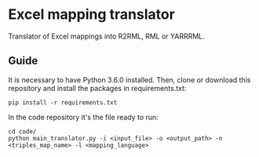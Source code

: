 # Excel mapping translator

Translator of Excel mappings into R2RML, RML or YARRRML. 

## Guide

It is necessary to have Python 3.6.0 installed. Then, clone or download this repository and install the packages in requirements.txt:
```
pip install -r requirements.txt
```
In the code repository it's the file ready to run:

```
cd code/
python main_translator.py -i <input_file> -o <output_path> -n <triples_map_name> -l <mapping_language>
```
